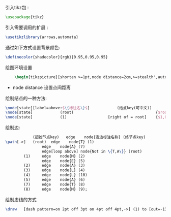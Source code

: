 引入tikz包 :

```latex
\usepackage{tikz}
```

引入需要调用的扩展 : 

```latex
\usetikzlibrary{arrows,automata}
```

通过如下方式设置背景颜色:

```latex
\definecolor{shadecolor}{rgb}{0.95,0.95,0.95}
```

绘图环境设置

```latex
	\begin{tikzpicture}[shorten >=1pt,node distance=2cm,>=stealth',auto,every state/.style={thin,fill=blue!10}]
```

- node distance 设置点间距离

绘制结点的一种方法:

```latex
\node[state][label=above:$\{标注名\}$]            (结点key(可中文))                [right/below of = 节点key]                  {$结点显示名称$} 
\node[state]            (root)                                    {$root$};
\node[state]            (1)                  [right of = root]    {$1,0,0$};
```

绘制边:
```latex
            (起始节点key)   edge    node{连边标注名称} (终节点key)
\path[->]	(root)	edge	node{T}	(1)
                edge	node{A}	(7)
                edge[loop above] node{Not in \{T,A\}} (root)
        (1)		edge	node{M}	(2)
                edge	node{E}	(5)
        (2)		edge	node{A}	(3)	
        (3)		edge	node{L}	(4)
        (4)		edge	node{L}	(10)
        (5)		edge	node{A}	(6)
        (7)		edge	node{T}	(8)
        (8)		edge	node{M}	(9);
```

绘制虚线的方式


```latex
\draw	[dash pattern=on 2pt off 3pt on 4pt off 4pt,->]	(1) to [out=-135,in=-45]	(root);
```

